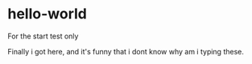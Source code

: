 # hello-world
For the start test only

Finally i got here, and it's funny that i dont know 
why am i typing these.
